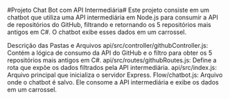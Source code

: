 #Projeto Chat Bot com API Intermediária#
Este projeto consiste em um chatbot que utiliza uma API intermediária em Node.js para consumir a API de repositórios do GitHub, filtrando e retornando os 5 repositórios mais antigos em C#. O chatbot exibe esses dados em um carrossel.

Descrição das Pastas e Arquivos
api/src/controller/githubController.js: Contém a lógica de consumo da API do GitHub e o filtro para obter os 5 repositórios mais antigos em C#.
api/src/routes/githubRoutes.js: Define a rota que expõe os dados filtrados pela API intermediária.
api/src/index.js: Arquivo principal que inicializa o servidor Express.
Flow/chatbot.js: Arquivo onde o chatbot é salvo. Ele consome a API intermediária e exibe os dados em um carrossel.
